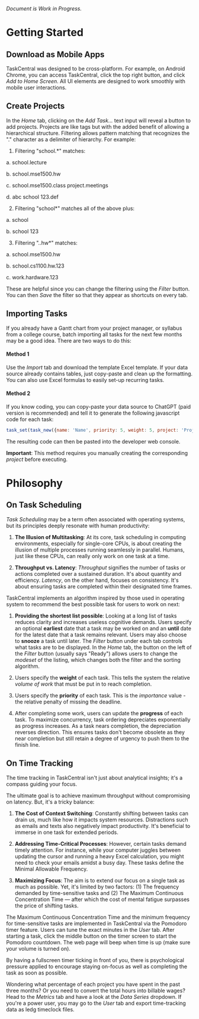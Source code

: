 <!--
This document is used for generating the Cookbook section of the TaskCentral UI.
-->
*Document is Work in Progress.*

# Getting Started

## Download as Mobile Apps
TaskCentral was designed to be cross-platform. For example, on Android Chrome,
you can access TaskCentral, click the top right button, and click *Add to Home Screen*.
All UI elements are designed to work smoothly with mobile user interactions.

## Create Projects
In the *Home* tab, clicking on the *Add Task...* text input will reveal a
button to add projects. Projects are like tags but with the added benefit of
allowing a hierarchical structure. Filtering allows pattern matching that
recognizes the "." character as a delimiter of hierarchy. For example:

1. Filtering "school.\*" matches:

  a. school.lecture

  b. school.mse1500.hw

  c. school.mse1500.class project.meetings

  d. abc school 123.def

2. Filtering "school\*" matches all of the above plus:

  a. school

  b. school 123

3. Filtering "..hw\*" matches:

  a. school.mse1500.hw

  b. school.cs1100.hw.123

  c. work.hardware.123

These are helpful since you can change the filtering using the *Filter* button.
You can then *Save* the filter so that they appear as shortcuts on every tab.

## Importing Tasks
If you already have a Gantt chart from your project manager, or syllabus from
a college course, batch importing all tasks for the next few months may be a good idea. There are two ways to do this:

#### Method 1
Use the *Import* tab and download the template Excel template. If your data
source already contains tables, just copy-paste and clean up the formatting.
You can also use Excel formulas to easily set-up recurring tasks.

#### Method 2
If you know coding, you can copy-paste your data source to ChatGPT (paid
version is recommended) and tell it to generate the following javascript code
for each task:

```js
task_set(task_new({name: 'Name', priority: 5, weight: 5, project: 'Project', earliest: new Date('MM/DD/YYYY').getTime(), due: new Date('MM/DD/YYYY').getTime(), }))
```

The resulting code can then be pasted into the developer web console.

**Important**: This method requires you manually creating the corresponding *project* before executing.

# Philosophy

## On Task Scheduling

*Task Scheduling* may be a term often associated with operating systems, but
its principles deeply resonate with human productivity:

1. **The Illusion of Multitasking**: At its core, task scheduling in computing
   environments, especially for single-core CPUs, is about creating the
   illusion of multiple processes running seamlessly in parallel. Humans, just
   like these CPUs, can really only work on one task at a time.

2. **Throughput vs. Latency**: *Throughput* signifies the number of tasks or
   actions completed over a sustained duration. It's about quantity and
   efficiency. *Latency*, on the other hand, focuses on consistency. It's about
   ensuring tasks are completed within their designated time frames.

TaskCentral implements an algorithm inspired by those used in operating system
to recommend the best possible task for users to work on next:

1. **Providing the shortest list possible**: Looking at a long list of tasks
   reduces clarity and increases useless cognitive demands. Users specify an
   optional **earliest** date that a task may be worked on and an **until**
   date for the latest date that a task remains relevant. Users may also choose
   to **snooze** a task until later. The *Filter* button under each tab
   controls what tasks are to be displayed. In the *Home* tab, the button on
   the left of the *Filter* button (usually says "Ready") allows users to
   change the *modeset* of the listing, which changes both the filter and the
   sorting algorithm.

2. Users specify the **weight** of each task. This tells the system the relative
   *volume of work* that must be put in to reach completion.

3. Users specify the **priority** of each task. This is the *importance* value
   \- the relative penalty of missing the deadline.

4. After completing some work, users can update the **progress** of each task.
   To maximize concurrency, task ordering depreciates exponentially as progress
   increases. As a task nears completion, the depreciation reverses direction.
   This ensures tasks don't become obsolete as they near completion but still
   retain a degree of urgency to push them to the finish line.

## On Time Tracking
The time tracking in TaskCentral isn't just about analytical insights; it's a
compass guiding your focus.

The ultimate goal is to achieve maximum throughput without compromising on
latency. But, it's a tricky balance:

1. **The Cost of Context Switching**: Constantly shifting between tasks can
   drain us, much like how it impacts system resources. Distractions such as
   emails and texts also negatively impact productivity. It's beneficial to
   immerse in one task for extended periods.

2. **Addressing Time-Critical Processes**: However, certain tasks demand timely
   attention. For instance, while your computer juggles between updating the
   cursor and running a heavy Excel calculation, you might need to check your
   emails amidst a busy day. These tasks define the Minimal Allowable
   Frequency.

3. **Maximizing Focus**: The aim is to extend our focus on a single task as
   much as possible. Yet, it's limited by two factors: (1) The frequency
   demanded by time-sensitive tasks and (2) The Maximum Continuous
   Concentration Time — after which the cost of mental fatigue surpasses the
   price of shifting tasks.

The Maximum Continuous Concentration Time and the minimum frequency for
time-sensitive tasks are implemented in TaskCentral via the Pomodoro timer
feature. Users can tune the exact minutes in the *User* tab. After starting a
task, click the middle button on the timer screen to start the Pomodoro
countdown. The web page will beep when time is up (make sure your volume is
turned on).

By having a fullscreen timer ticking in front of you, there is psychological
pressure applied to encourage staying on-focus as well as completing the task
as soon as possible.

Wondering what percentage of each project you have spent in the past three
months? Or you need to convert the total hours into billable wages? Head to the
*Metrics* tab and have a look at the *Data Series* dropdown. If you're a power
user, you may go to the *User* tab and export time-tracking data as ledg
timeclock files.
